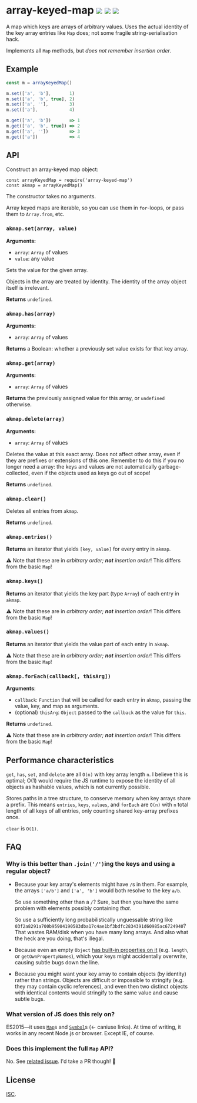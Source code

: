 # array-keyed-map [![](https://img.shields.io/npm/v/array-keyed-map.svg?style=flat-square)](https://www.npmjs.com/package/array-keyed-map) [![](https://img.shields.io/travis/anko/array-keyed-map.svg?style=flat-square)](https://travis-ci.org/anko/array-keyed-map) [![](https://img.shields.io/david/anko/array-keyed-map?style=flat-square)](https://david-dm.org/anko/array-keyed-map)

A map which keys are arrays of arbitrary values.  Uses the actual identity of
the key array entries like `Map` does; not some fragile string-serialisation
hack.

Implements all `Map` methods, but *does not remember insertion order*.

## Example

```js
const m = arrayKeyedMap()

m.set(['a', 'b'],       1)
m.set(['a', 'b', true], 2)
m.set(['a', ''],        3)
m.set(['a'],            4)

m.get(['a', 'b'])       => 1
m.get(['a', 'b', true]) => 2
m.get(['a', ''])        => 3
m.get(['a'])            => 4
```

## API

Construct an array-keyed map object:

```
const arrayKeyedMap = require('array-keyed-map')
const akmap = arrayKeyedMap()
```

The constructor takes no arguments.

Array keyed maps are iterable, so you can use them in `for`-loops, or pass them
to `Array.from`, etc.

### `akmap.set(array, value)`

**Arguments:**

 - `array`: `Array` of values
 - `value`: any value

Sets the value for the given array.

Objects in the array are treated by identity.  The identity of the array object
itself is irrelevant.

**Returns** `undefined`.

### `akmap.has(array)`

**Arguments:**

 - `array`: `Array` of values

**Returns** a Boolean: whether a previously set value exists for that key array.

### `akmap.get(array)`

**Arguments:**

 - `array`: `Array` of values

**Returns** the previously assigned value for this array, or `undefined` otherwise.

### `akmap.delete(array)`

**Arguments:**

 - `array`: `Array` of values

Deletes the value at this exact array.  Does not affect other array, even if
they are prefixes or extensions of this one.  Remember to do this if you no
longer need a array: the keys and values are not automatically
garbage-collected, even if the objects used as keys go out of scope!

**Returns** `undefined`.

### `akmap.clear()`

Deletes all entries from `akmap`.

**Returns** `undefined`.

### `akmap.entries()`

**Returns** an iterator that yields `[key, value]` for every entry in `akmap`.

:warning: Note that these are in *arbitrary order; __not__ insertion order*!
This differs from the basic `Map`!

### `akmap.keys()`

**Returns** an iterator that yields the key part (type `Array`) of each entry
in `akmap`.

:warning: Note that these are in *arbitrary order; __not__ insertion order*!
This differs from the basic `Map`!

### `akmap.values()`

**Returns** an iterator that yields the value part of each entry in `akmap`.

:warning: Note that these are in *arbitrary order; __not__ insertion order*!
This differs from the basic `Map`!

### `akmap.forEach(callback[, thisArg])`

**Arguments**:

 - `callback`:  `Function` that will be called for each entry in `akmap`,
   passing the value, key, and map as arguments.
 - (optional) `thisArg`: `Object` passed to the `callback` as the value for
   `this`.

**Returns** `undefined`.

:warning: Note that these are in *arbitrary order; __not__ insertion order*!
This differs from the basic `Map`!

## Performance characteristics

`get`, `has`, `set`, and `delete` are all `O(n)` with key array length `n`.  I
believe this is optimal; O(1) would require the JS runtime to expose the
identity of all objects as hashable values, which is not currently possible.

Stores paths in a tree structure, to conserve memory when key arrays share a
prefix.  This means `entries`, `keys`, `values`, and `forEach` are `O(n)` with
`n` total length of all keys of all entries, only counting shared key-array
prefixes once.

`clear` is `O(1)`.

## FAQ

### Why is this better than `.join('/')`ing the keys and using a regular object?

 - Because your key array's elements might have `/`s in them.  For example, the
   arrays `['a/b']` and `['a', 'b']` would both resolve to the key `a/b`.

   So use something other than a `/`?  Sure, but then you have the same problem
   with elements possibly containing *that*.

   So use a sufficiently long probabilistically unguessable string like
   `03f2a8291a700b95904190583dba17c4ae1bf3bdfc2834391d60985ac6724940`?  That
   wastes RAM/disk when you have many long arrays.  And also what the heck are
   you doing, that's illegal.

 - Because even an empty `Object` [has built-in properties on
   it](https://developer.mozilla.org/en-US/docs/Web/JavaScript/Reference/Global_Objects/Object)
   (e.g. `length`, or `getOwnPropertyNames`), which your keys might
   accidentally overwrite, causing subtle bugs down the line.

 - Because you might want your key array to contain objects (by identity)
   rather than strings.  Objects are difficult or impossible to stringify (e.g.
   they may contain cyclic references), and even then two distinct objects with
   identical contents would stringify to the same value and cause subtle bugs.

### What version of JS does this rely on?

ES2015—it uses [`Map`](http://kangax.github.io/compat-table/es6/#test-Map)s and
[`Symbol`](http://kangax.github.io/compat-table/es6/#test-Symbol)s (← caniuse
links).  At time of writing, it works in any recent Node.js or browser.  Except
IE, of course.

### Does this implement the full `Map` API?

No.  See [related issue](https://github.com/anko/array-keyed-map/issues/1).
I'd take a PR though! :stars:

## License

[ISC](https://opensource.org/licenses/isc).
